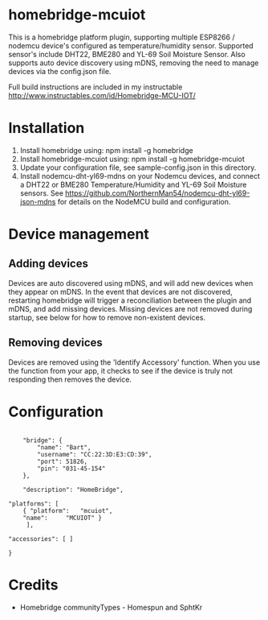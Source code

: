 # homebridge-mcuiot

This is a homebridge platform plugin, supporting multiple ESP8266 / nodemcu device's
configured as temperature/humidity sensor.  Supported sensor's include DHT22, BME280
and YL-69 Soil Moisture Sensor.  Also supports auto device discovery using mDNS,
removing the need to manage devices via the config.json file.

Full build instructions are included in my instructable http://www.instructables.com/id/Homebridge-MCU-IOT/

# Installation

1. Install homebridge using: npm install -g homebridge
2. Install homebridge-mcuiot using: npm install -g homebridge-mcuiot
3. Update your configuration file, see sample-config.json in this directory.
4. Install nodemcu-dht-yl69-mdns on your Nodemcu devices, and connect a DHT22 or BME280
Temperature/Humidity and YL-69 Soil Moisture sensors.  See
https://github.com/NorthernMan54/nodemcu-dht-yl69-json-mdns for details on the
NodeMCU build and configuration.

# Device management

## Adding devices

Devices are auto discovered using mDNS, and will add new devices when they appear
on mDNS.  In the event that devices are not discovered, restarting homebridge will
trigger a reconciliation between the plugin and mDNS, and add missing devices.
Missing devices are not removed during startup, see below for how to remove non-existent
devices.

## Removing devices

Devices are removed using the 'Identify Accessory' function.  When you use the
function from your app, it checks to see if the device is truly not responding
then removes the device.



# Configuration

```

    "bridge": {
        "name": "Bart",
        "username": "CC:22:3D:E3:CD:39",
        "port": 51826,
        "pin": "031-45-154"
    },

    "description": "HomeBridge",

"platforms": [
	{ "platform":	"mcuiot",
    "name":     "MCUIOT" }
	 ],

"accessories": [ ]

}
```

# Credits

- Homebridge communityTypes - Homespun and SphtKr
